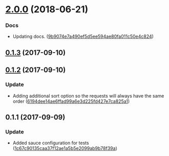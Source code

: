 <a name="2.0.0"></a>
# [2.0.0](https://github.com/advanced-rest-client/legacyproject-related-requests/compare/0.1.2...2.0.0) (2018-06-21)


### Docs

* Updating docs. ([9b9074e7a490ef5d5ee594ae80fa011c50e4c824](https://github.com/advanced-rest-client/legacyproject-related-requests/commit/9b9074e7a490ef5d5ee594ae80fa011c50e4c824))



<a name="0.1.3"></a>
## [0.1.3](https://github.com/advanced-rest-client/legacyproject-related-requests/compare/0.1.2...0.1.3) (2017-09-10)




<a name="0.1.2"></a>
## [0.1.2](https://github.com/advanced-rest-client/legacyproject-related-requests/compare/0.1.1...0.1.2) (2017-09-10)


### Update

* Adding additional sort option so the requests will always have the same order ([6194dee14ae6ffad99a6e3d225fd427e7ca825a1](https://github.com/advanced-rest-client/legacyproject-related-requests/commit/6194dee14ae6ffad99a6e3d225fd427e7ca825a1))



<a name="0.1.1"></a>
## 0.1.1 (2017-09-09)


### Update

* Added sauce configuration for tests ([1c67c90135caa37f12ae1a5b5e2099ab9b78f39a](https://github.com/advanced-rest-client/legacyproject-related-requests/commit/1c67c90135caa37f12ae1a5b5e2099ab9b78f39a))



